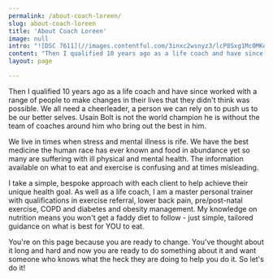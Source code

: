 ```yaml
---
permalink: /about-coach-loreen/
slug: about-coach-loreen
title: 'About Coach Loreen'
image: null
intro: "![DSC 7611](//images.contentful.com/3inxc2wsnyz3/lcP8Sxg1Mc0MKoOiaEyaw/1625e94a57210e5c8fbf00461b1d4c23/DSC_7611.jpg)\n\nI have worked with many businesses in achieving their financial and business goals. Yet the hundreds of people I help to achieve their health and wellbeing goals are absolutely way more inspiring.\n\nI started my professional life in corporate communications and have more than 15 years experience managing clients for media agencies providing PR services, strategic counsel and digital marketing services.\n\nI switched from coaching clients on managing their repuation to working with people on their personal development journeys. Using a broad holistic approach, I have over 10 years experience of helping people of all ages, ranging from primary school children to pensioners, in effecting changes in their lives according to their goals.\n\nI push those who want to “up their game” and steadily help those low in confidence to help them make the small changes that lead to more empowered living. My approach is collaborative, motivational and totally congruent with the individual and their personal needs.\n"
content: "Then I qualified 10 years ago as a life coach and have since worked with a range of people to make changes in their lives that they didn't think was possible. We all need a cheerleader, a person we can rely on to push us to be our better selves. Usain Bolt is not the world champion he is without the team of coaches around him who bring out the best in him.\n\nWe live in times when stress and mental illness is rife. We have the best medicine the human race has ever known and food in abundance  yet so many are suffering with ill physical and mental health. The information available on what to eat and exercise is confusing and at times misleading.\n\nI take a simple, bespoke approach with each client to help achieve their unique health goal. As well as a life coach, I am a master personal trainer with qualifications in exercise referral, lower back pain, pre/post-natal exercise, COPD and diabetes and obesity management. My knowledge on nutrition means you won't get a faddy diet to follow - just simple, tailored guidance on what is best for YOU to eat.\n\nYou're on this page because you are ready to change. You've thought about it long and hard and now you are ready to do something about it and want someone who knows what the heck they are doing to help you do it. So let's do it!"
layout: page

---
```


Then I qualified 10 years ago as a life coach and have since worked with a range of people to make changes in their lives that they didn't think was possible. We all need a cheerleader, a person we can rely on to push us to be our better selves. Usain Bolt is not the world champion he is without the team of coaches around him who bring out the best in him.

We live in times when stress and mental illness is rife. We have the best medicine the human race has ever known and food in abundance  yet so many are suffering with ill physical and mental health. The information available on what to eat and exercise is confusing and at times misleading.

I take a simple, bespoke approach with each client to help achieve their unique health goal. As well as a life coach, I am a master personal trainer with qualifications in exercise referral, lower back pain, pre/post-natal exercise, COPD and diabetes and obesity management. My knowledge on nutrition means you won't get a faddy diet to follow - just simple, tailored guidance on what is best for YOU to eat.

You're on this page because you are ready to change. You've thought about it long and hard and now you are ready to do something about it and want someone who knows what the heck they are doing to help you do it. So let's do it!